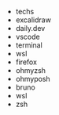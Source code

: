 - techs
- excalidraw
- daily.dev
- vscode
- terminal
- wsl
- firefox
- ohmyzsh
- ohmyposh
- bruno
- wsl
- zsh
